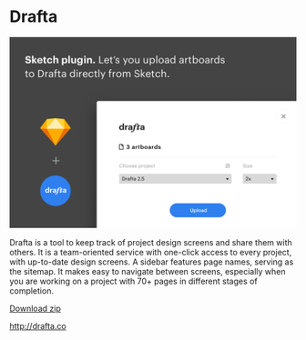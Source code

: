# Drafta

![Screen of web application](drafta-sketch.png)

Drafta is a tool to keep track of project design screens and share them with others. It is a team-oriented service with one-click access to every project, with up-to-date design screens. A sidebar features page names, serving as the sitemap. It makes easy to navigate between screens, especially when you are working on a project with 70+ pages in different stages of completion. 

[Download zip](https://github.com/fragmentlv/drafta/releases/download/v1.0.3/drafta-export.sketchplugin.zip)

http://drafta.co
